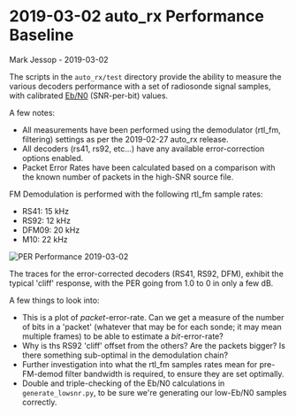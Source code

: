# 2019-03-02 auto_rx Performance Baseline

Mark Jessop - 2019-03-02


The scripts in the `auto_rx/test` directory provide the ability to measure the various decoders performance with a set of radiosonde signal samples, with calibrated [Eb/N0](https://en.wikipedia.org/wiki/Eb/N0) (SNR-per-bit) values. 

A few notes:
* All measurements have been performed using the demodulator (rtl_fm, filtering) settings as per the 2019-02-27 auto_rx release. 
* All decoders (rs41, rs92, etc...) have any available error-correction options enabled.
* Packet Error Rates have been calculated based on a comparison with the known number of packets in the high-SNR source file.

FM Demodulation is performed with the following rtl_fm sample rates:
* RS41: 15 kHz
* RS92: 12 kHz
* DFM09: 20 kHz
* M10: 22 kHz

![PER Performance 2019-03-02](http://rfhead.net/sondes/plots/per_20190302.png)

The traces for the error-corrected decoders (RS41, RS92, DFM), exhibit the typical 'cliff' response, with the PER going from 1.0 to 0 in only a few dB.

A few things to look into:
* This is a plot of *packet*-error-rate. Can we get a measure of the number of bits in a 'packet' (whatever that may be for each sonde; it may mean multiple frames) to be able to estimate a *bit*-error-rate?
* Why is ths RS92 'cliff' offset from the others? Are the packets bigger? Is there something sub-optimal in the demodulation chain?
* Further investigation into what the rtl_fm samples rates mean for pre-FM-demod filter bandwidth is required, to ensure they are set optimally.
* Double and triple-checking of the Eb/N0 calculations in `generate_lowsnr.py`, to be sure we're generating our low-Eb/N0 samples correctly.